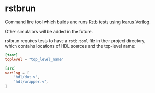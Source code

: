 # rstbrun
Command line tool which builds and runs [Rstb](https://github.com/benbr8/rstb) tests using [Icarus Verilog](https://github.com/steveicarus/iverilog).

Other simulators will be added in the future.

rstbrun requires tests to have a `rstb.toml` file in their project directory, which contains locations of HDL sources and the top-level name:
```toml
[test]
toplevel = "top_level_name"

[src]
verilog = [
    "hdl/dut.v",
    "hdl/wrapper.v",
]
```
